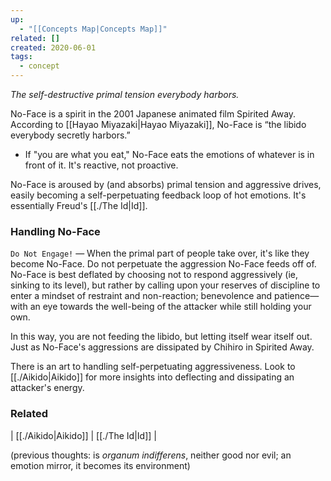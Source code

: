 ```yaml
---
up:
  - "[[Concepts Map|Concepts Map]]"
related: []
created: 2020-06-01
tags:
  - concept
---
```

 *The self-destructive primal tension everybody harbors.*  

No-Face is a spirit in the 2001 Japanese animated film Spirited Away. According to [[Hayao Miyazaki|Hayao Miyazaki]], No-Face is “the libido everybody secretly harbors.” 

- If "you are what you eat," No-Face eats the emotions of whatever is in front of it. It's reactive, not proactive.

No-Face is aroused by (and absorbs) primal tension and aggressive drives, easily becoming a self-perpetuating feedback loop of hot emotions. It's essentially Freud's [[./The Id|Id]].

### Handling No-Face
`Do Not Engage!` — When the primal part of people take over, it's like they become No-Face. Do not perpetuate the aggression No-Face feeds off of. No-Face is best deflated by choosing not to respond aggressively (ie, sinking to its level), but rather by calling upon your reserves of discipline to enter a mindset of restraint and non-reaction; benevolence and patience—with an eye towards the well-being of the attacker while still holding your own.

In this way, you are not feeding the libido, but letting itself wear itself out. Just as No-Face's aggressions are dissipated by Chihiro in Spirited Away.
 
 There is an art to handling self-perpetuating aggressiveness. 
 Look to [[./Aikido|Aikido]] for more insights into deflecting and dissipating an attacker's energy.

### Related
| [[./Aikido|Aikido]] | [[./The Id|Id]] | 

(previous thoughts: is *organum indifferens*, neither good nor evil; an emotion mirror, it becomes its environment)
